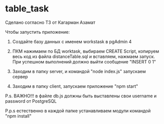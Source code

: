 # table_task

Сделано согласно ТЗ от Кагарман Азамат

Чтобы запустить приложение:

1) Создайте базу данных с именем workstask в pgAdmin 4

2) ПКМ нажимаем по БД worktask, выбираем CREATE Script, копируем весь код из файла distanceTable.sql и вставляем, нажмаем запуск.
При успешном выполнений должно выйти сообщение "INSERT 0 1"

3) Заходим в папку server, и командой "node index.js" запускаем сервер

4) Заходим в папку client, запускаем приложение "npm start"

P.s. ВАЖНО!!! в файле db.js должны быть выставлены свои username и password от PostgreSQL

P.p.s естественно в каждой папке устанавливаем модули командой "npm install"
